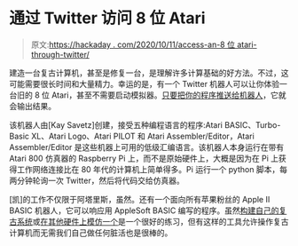 # 通过 Twitter 访问 8 位 Atari

> 原文:[https://hackaday . com/2020/10/11/access-an-8 位 atari-through-twitter/](https://hackaday.com/2020/10/11/access-an-8-bit-atari-through-twitter/)

建造一台复古计算机，甚至是修复一台，是理解许多计算基础的好方法。不过，这可能需要很长时间和大量精力。幸运的是，有一个 Twitter 机器人可以让你体验一台旧的 8 位 Atari，甚至不需要启动模拟器。[只要把你的程序推送给机器人](https://twitter.com/atari8bitbot)，它就会输出结果。

该机器人由[Kay Savetz]创建，接受五种编程语言的程序:Atari BASIC、Turbo-Basic XL、Atari Logo、Atari PILOT 和 Atari Assembler/Editor，Atari Assembler/Editor 是这些机器上可用的低级汇编语言。该机器人本身运行在带有 Atari 800 仿真器的 Raspberry Pi 上，而不是原始硬件上，大概是因为在 Pi 上获得工作网络连接比在 80 年代的计算机上简单得多。Pi 运行一个 python 脚本，每两分钟轮询一次 Twitter，然后将代码交给仿真器。

[凯]的工作不仅限于阿塔里斯，虽然。还有一个面向所有苹果粉丝的 Apple II BASIC 机器人，它可以响应用 AppleSoft BASIC 编写的程序。虽然[构建自己的复古系统](https://hackaday.com/2017/05/13/a-mini-itx-atari-800/)或[在其他硬件上模仿一个](https://hackaday.com/2016/12/19/portable-apple-ii-on-an-avr/)是一个很好的练习，但有这样的工具允许操作复古计算机而无需我们自己做任何脏活也是很棒的。